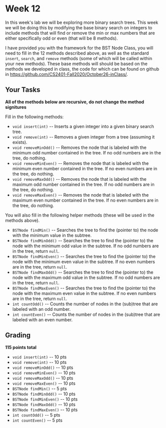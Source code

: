 # Week 12

In this week's lab we will be exploring more binary search trees. 
This week we will be doing this by modifying the base binary search on integers to include methods that will
find or remove the min or max numbers that are either specifically odd or even (that will be 8 methods).  

I have provided you with the framework for the BST Node Class, you will need to fill in the 12 methods described above, 
as well as the standard `insert`, `search`, and `remove` methods (some of which will be called within your new methods).
These base methods will should be based on the methods we developed in class, the code for which can be found on github in https://github.com/CS2401-Fall2020/October26-inClass/.

## Your Tasks

**All of the methods below are recursive, do not change the method signitures**

Fill in the following methods:
* `void insert(int)` -- Inserts a given integer into a given binary search tree.
* `void remove(int)` -- Removes a given integer from a tree (assuming it exists).  
* `void removeMinOdd()` -- Removes the node that is labeled with the minimum odd number contained in the tree. If no odd numbers are in the tree, do nothing. 
* `void removeMinEven()` -- Removes the node that is labeled with the minimum even number contained in the tree. If no even numbers are in the tree, do nothing. 
* `void removeMaxOdd()` -- Removes the node that is labeled with the maximum odd number contained in the tree. If no odd numbers are in the tree, do nothing. 
* `void removeMaxEven()` -- Removes the node that is labeled with the maximum even number contained in the tree. If no even numbers are in the tree, do nothing. 

You will also fill in the following helper methods (these will be used in the methods above). 
* `BSTNode findMin()` -- Searches the tree to find the (pointer to) the node with the minimum value in the subtree. 
* `BSTNode findMinOdd()` -- Searches the tree to find the (pointer to) the node with the minimum odd value in the subtree. If no odd numbers are in the tree, return `null`. 
* `BSTNode findMinEven()` -- Searches the tree to find the (pointer to) the node with the minimum even value in the subtree. If no even numbers are in the tree, return `null`.
* `BSTNode findMaxOdd()` -- Searches the tree to find the (pointer to) the node with the maximum odd value in the subtree. If no odd numbers are in the tree, return `null`. 
* `BSTNode findMaxEven()` -- Searches the tree to find the (pointer to) the node with the maximum even value in the subtree. If no even numbers are in the tree, return `null`. 
* `int countOdd()` -- Counts the number of nodes in the (sub)tree that are labeled with an odd number. 
* `int countEven()` -- Counts the number of nodes in the (sub)tree that are labeled with an even number. 


## Grading
**115 points total**
* `void insert(int)` -- 10 pts
* `void remove(int)`  -- 10 pts
* `void removeMinOdd()`  -- 10 pts
* `void removeMinEven()`  -- 10 pts 
* `void removeMaxOdd()`  -- 10 pts 
* `void removeMaxEven()`  -- 10 pts
* `BSTNode findMin()`  -- 5 pts
* `BSTNode findMinOdd()`  -- 10 pts
* `BSTNode findMinEven()`  -- 10 pts
* `BSTNode findMaxOdd()`  -- 10 pts 
* `BSTNode findMaxEven()`  -- 10 pts
* `int countOdd()`  -- 5 pts 
* `int countEven()` -- 5 pts
